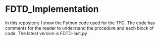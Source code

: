 # FDTD_Implementation
In this repository I show the Python code used for the TFG.  The code has comments for the reader to understand the procedure and each block of code. The latest version is FDTD-last.py .
